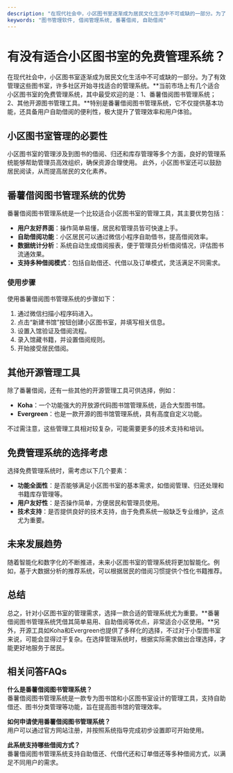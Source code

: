```yaml
---
description: "在现代社会中，小区图书室逐渐成为居民文化生活中不可或缺的一部分。为了有效管理这些图书室，许多社区开始寻找适合的管理系统。**当前市场上有几个适合小区图书室的免费管理系统，其中最受欢迎的是：1、番薯借阅图书管理系统；2、其他开源图书管理工具。**特别是番薯借阅图书管理系统，它不仅提供基本功能，还具备用户自助借阅的便利性，极大提升了管理效率和用户体验。"
keywords: "图书管理软件, 借阅管理系统, 番薯借阅, 自助借阅"
---
```

# 有没有适合小区图书室的免费管理系统？

在现代社会中，小区图书室逐渐成为居民文化生活中不可或缺的一部分。为了有效管理这些图书室，许多社区开始寻找适合的管理系统。**当前市场上有几个适合小区图书室的免费管理系统，其中最受欢迎的是：1、番薯借阅图书管理系统；2、其他开源图书管理工具。**特别是番薯借阅图书管理系统，它不仅提供基本功能，还具备用户自助借阅的便利性，极大提升了管理效率和用户体验。

## 小区图书室管理的必要性

小区图书室的管理涉及到图书的借阅、归还和库存管理等多个方面，良好的管理系统能够帮助管理员高效组织，确保资源合理使用。 此外，小区图书室还可以鼓励居民阅读，从而提高居民的文化素养。

## 番薯借阅图书管理系统的优势

番薯借阅图书管理系统是一个比较适合小区图书室的管理工具，其主要优势包括：

- **用户友好界面**：操作简单易懂，居民和管理员皆可快速上手。
- **自助借阅功能**：小区居民可以通过微信小程序自助借书，提高借阅效率。
- **数据统计分析**：系统自动生成借阅报表，便于管理员分析借阅情况，评估图书流通效果。
- **支持多种借阅模式**：包括自助借还、代借以及订单模式，灵活满足不同需求。

### 使用步骤

使用番薯借阅图书管理系统的步骤如下：

1. 通过微信扫描小程序码进入。
2. 点击“新建书馆”按钮创建小区图书室，并填写相关信息。
3. 设置入馆验证及借阅流程。
4. 录入馆藏书籍，并设置借阅规则。
5. 开始接受居民借阅。

## 其他开源管理工具

除了番薯借阅，还有一些其他的开源管理工具可供选择，例如：

- **Koha**：一个功能强大的开放源代码图书馆管理系统，适合大型图书馆。
- **Evergreen**：也是一款开源的图书馆管理系统，具有高度自定义功能。

不过需注意，这些管理工具相对较复杂，可能需要更多的技术支持和培训。

## 免费管理系统的选择考虑

选择免费管理系统时，需考虑以下几个要素：

- **功能全面性**：是否能够满足小区图书室的基本需求，如借阅管理、归还处理和书籍库存管理等。
- **用户友好性**：是否操作简单，方便居民和管理员使用。
- **技术支持**：是否提供良好的技术支持，由于免费系统一般缺乏专业维护，这点尤为重要。

## 未来发展趋势

随着智能化和数字化的不断推进，未来小区图书室的管理系统将更加智能化。例如，基于大数据分析的推荐系统，可以根据居民的借阅习惯提供个性化书籍推荐。

## 总结

总之，针对小区图书室的管理需求，选择一款合适的管理系统尤为重要。**番薯借阅图书管理系统凭借其简单易用、自助借阅等优点，非常适合小区使用。**另外，开源工具如Koha和Evergreen也提供了多样化的选择，不过对于小型图书室来说，可能会显得过于复杂。在选择管理系统时，根据实际需求做出合理选择，才能更好地服务于居民。

## 相关问答FAQs

**什么是番薯借阅图书管理系统？**  
番薯借阅图书管理系统是一款专为图书馆和小区图书室设计的管理工具，支持自助借还、图书分类管理等功能，旨在提高图书馆的管理效率。

**如何申请使用番薯借阅图书管理系统？**  
用户可以通过官方网站注册，并按照系统指导完成初步设置即可开始使用。

**此系统支持哪些借阅方式？**  
番薯借阅图书管理系统支持自助借还、代借代还和订单借还等多种借阅方式，以满足不同用户的需求。
